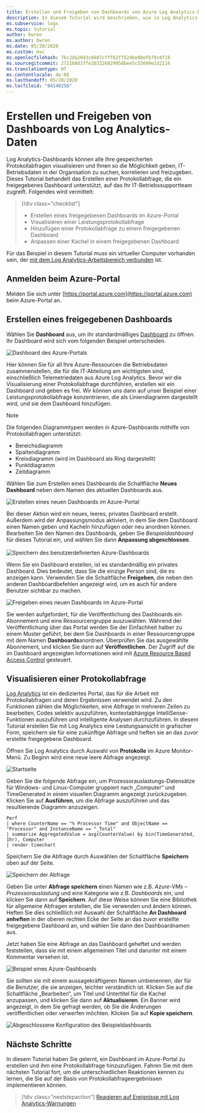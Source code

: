 ```yaml
---
title: Erstellen und Freigeben von Dashboards von Azure Log Analytics-Daten | Microsoft-Dokumentation
description: In diesem Tutorial wird beschrieben, wie in Log Analytics-Dashboards alle gespeicherten Protokollabfragen visualisiert werden können, um Ihnen eine zentrale Übersicht über Ihre Umgebung zu ermöglichen.
ms.subservice: logs
ms.topic: tutorial
author: bwren
ms.author: bwren
ms.date: 05/28/2020
ms.custom: mvc
ms.openlocfilehash: 7bc2da2043c6607cfff62ff524be88efb79c6f18
ms.sourcegitcommit: 2721b8d1ffe203226829958bee5c52699e1d2116
ms.translationtype: HT
ms.contentlocale: de-DE
ms.lasthandoff: 05/28/2020
ms.locfileid: "84148258"
---
```

# <a name="create-and-share-dashboards-of-log-analytics-data"></a>Erstellen und Freigeben von Dashboards von Log Analytics-Daten

Log Analytics-Dashboards können alle Ihre gespeicherten Protokollabfragen visualisieren und Ihnen so die Möglichkeit geben, IT-Betriebsdaten in der Organisation zu suchen, korrelieren und freizugeben.  Dieses Tutorial behandelt das Erstellen einer Protokollabfrage, die ein freigegebenes Dashboard unterstützt, auf das Ihr IT-Betriebssupportteam zugreift.  Folgendes wird vermittelt:

> [!div class="checklist"]
> * Erstellen eines freigegebenen Dashboards im Azure-Portal
> * Visualisieren einer Leistungsprotokollabfrage 
> * Hinzufügen einer Protokollabfrage zu einem freigegebenen Dashboard 
> * Anpassen einer Kachel in einem freigegebenen Dashboard

Für das Beispiel in diesem Tutorial muss ein virtueller Computer vorhanden sein, der [mit dem Log Analytics-Arbeitsbereich verbunden](quick-collect-azurevm.md) ist.  
 
## <a name="sign-in-to-azure-portal"></a>Anmelden beim Azure-Portal
Melden Sie sich unter [https://portal.azure.com](https://portal.azure.com) beim Azure-Portal an. 

## <a name="create-a-shared-dashboard"></a>Erstellen eines freigegebenen Dashboards
Wählen Sie **Dashboard** aus, um ihr standardmäßiges [Dashboard](../../azure-portal/azure-portal-dashboards.md) zu öffnen. Ihr Dashboard wird sich vom folgenden Beispiel unterscheiden.

![Dashboard des Azure-Portals](media/tutorial-logs-dashboards/log-analytics-portal-dashboard.png)

Hier können Sie für all Ihre Azure-Ressourcen die Betriebsdaten zusammenstellen, die für die IT-Abteilung am wichtigsten sind, einschließlich Telemetriedaten aus Azure Log Analytics.  Bevor wir die Visualisierung einer Protokollabfrage durchführen, erstellen wir ein Dashboard und geben es frei.  Wir können uns dann auf unser Beispiel einer Leistungsprotokollabfrage konzentrieren, die als Liniendiagramm dargestellt wird, und sie dem Dashboard hinzufügen.  

> [!NOTE]
> Die folgenden Diagrammtypen werden in Azure-Dashboards mithilfe von Protokollabfragen unterstützt:
> - Bereichsdiagramm
> - Spaltendiagramm
> - Kreisdiagramm (wird im Dashboard als Ring dargestellt)
> - Punktdiagramm
> - Zeitdiagramm

Wählen Sie zum Erstellen eines Dashboards die Schaltfläche **Neues Dashboard** neben dem Namen des aktuellen Dashboards aus.

![Erstellen eines neuen Dashboards im Azure-Portal](media/tutorial-logs-dashboards/log-analytics-create-dashboard-01.png)

Bei dieser Aktion wird ein neues, leeres, privates Dashboard erstellt. Außerdem wird der Anpassungsmodus aktiviert, in dem Sie dem Dashboard einen Namen geben und Kacheln hinzufügen oder neu anordnen können. Bearbeiten Sie den Namen des Dashboards, geben Sie *Beispieldashboard* für dieses Tutorial ein, und wählen Sie dann **Anpassung abgeschlossen**.<br><br> ![Speichern des benutzerdefinierten Azure-Dashboards](media/tutorial-logs-dashboards/log-analytics-create-dashboard-02.png)

Wenn Sie ein Dashboard erstellen, ist es standardmäßig ein privates Dashboard. Dies bedeutet, dass Sie die einzige Person sind, die es anzeigen kann. Verwenden Sie die Schaltfläche **Freigeben**, die neben den anderen Dashboardbefehlen angezeigt wird, um es auch für andere Benutzer sichtbar zu machen.

![Freigeben eines neuen Dashboards im Azure-Portal](media/tutorial-logs-dashboards/log-analytics-share-dashboard.png) 

Sie werden aufgefordert, für die Veröffentlichung des Dashboards ein Abonnement und eine Ressourcengruppe auszuwählen. Während der Veröffentlichung über das Portal werden Sie der Einfachheit halber zu einem Muster geführt, bei dem Sie Dashboards in einer Ressourcengruppe mit dem Namen **Dashboards**anordnen.  Überprüfen Sie das ausgewählte Abonnement, und klicken Sie dann auf **Veröffentlichen**.  Der Zugriff auf die im Dashboard angezeigten Informationen wird mit [Azure Resource Based Access Control](../../role-based-access-control/role-assignments-portal.md) gesteuert.   

## <a name="visualize-a-log-query"></a>Visualisieren einer Protokollabfrage
[Log Analytics](../log-query/get-started-portal.md) ist ein dediziertes Portal, das für die Arbeit mit Protokollabfragen und deren Ergebnissen verwendet wird. Zu den Funktionen zählen die Möglichkeiten, eine Abfrage in mehreren Zeilen zu bearbeiten, Codes selektiv auszuführen, kontextabhängige IntelliSense-Funktionen auszuführen und intelligente Analysen durchzuführen. In diesem Tutorial erstellen Sie mit Log Analytics eine Leistungsansicht in grafischer Form, speichern sie für eine zukünftige Abfrage und heften sie an das zuvor erstellte freigegebene Dashboard.

Öffnen Sie Log Analytics durch Auswahl von **Protokolle** im Azure Monitor-Menü. Zu Beginn wird eine neue leere Abfrage angezeigt.

![Startseite](media/tutorial-logs-dashboards/homepage.png)

Geben Sie die folgende Abfrage ein, um Prozessorauslastungs-Datensätze für Windows- und Linux-Computer gruppiert nach „Computer“ und TimeGenerated in einem visuellen Diagramm angezeigt zurückzugeben. Klicken Sie auf **Ausführen**, um die Abfrage auszuführen und das resultierende Diagramm anzuzeigen.

```Kusto
Perf 
| where CounterName == "% Processor Time" and ObjectName == "Processor" and InstanceName == "_Total" 
| summarize AggregatedValue = avg(CounterValue) by bin(TimeGenerated, 1hr), Computer 
| render timechart
```

Speichern Sie die Abfrage durch Auswählen der Schaltfläche **Speichern** oben auf der Seite.

![Speichern der Abfrage](media/tutorial-logs-dashboards/save-query.png)

Geben Sie unter **Abfrage speichern** einen Namen wie z.B. *Azure-VMs – Prozessorauslastung* und eine Kategorie wie z.B. *Dashboards* ein, und klicken Sie dann auf **Speichern**.  Auf diese Weise können Sie eine Bibliothek für allgemeine Abfragen erstellen, die Sie verwenden und ändern können.  Heften Sie dies schließlich mit Auswahl der Schaltfläche **An Dashboard anheften** in der oberen rechten Ecke der Seite an das zuvor erstellte freigegebene Dashboard an, und wählen Sie dann den Dashboardnamen aus.

Jetzt haben Sie eine Abfrage an das Dashboard geheftet und werden feststellen, dass sie mit einem allgemeinen Titel und darunter mit einem Kommentar versehen ist.

![Beispiel eines Azure-Dashboards](media/tutorial-logs-dashboards/log-analytics-modify-dashboard-01.png)

 Sie sollten sie mit einem aussagekräftigeren Namen umbenennen, der für die Benutzer, die sie anzeigen, leichter verständlich ist.  Klicken Sie auf die Schaltfläche „Bearbeiten“, um Titel und Untertitel für die Kachel anzupassen, und klicken Sie dann auf **Aktualisieren**.  Ein Banner wird angezeigt, in dem Sie gefragt werden, ob Sie die Änderungen veröffentlichen oder verwerfen möchten.  Klicken Sie auf **Kopie speichern**.  

![Abgeschlossene Konfiguration des Beispieldashboards](media/tutorial-logs-dashboards/log-analytics-modify-dashboard-02.png)

## <a name="next-steps"></a>Nächste Schritte
In diesem Tutorial haben Sie gelernt, ein Dashboard im Azure-Portal zu erstellen und ihm eine Protokollabfrage hinzuzufügen.  Fahren Sie mit dem nächsten Tutorial fort, um die unterschiedlichen Reaktionen kennen zu lernen, die Sie auf der Basis von Protokollabfrageergebnissen implementieren können.  

> [!div class="nextstepaction"]
> [Reagieren auf Ereignisse mit Log Analytics-Warnungen](tutorial-response.md)
